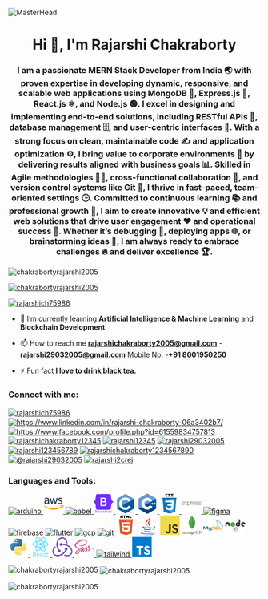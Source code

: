 ![MasterHead](https://images.prismic.io/loco-blogs/79328284-f97b-489f-924c-eb3b17e34b56_image2.png?auto=compress%2Cformat&rect=0%2C0%2C1999%2C1124&w=1920&h=1080&ar=1.91%3A1)
<h1 align="center">Hi 👋, I'm Rajarshi Chakraborty</h1>
<h3 align="center">I am a passionate MERN Stack Developer from India 🌏 with proven expertise in developing dynamic, responsive, and scalable web applications using MongoDB 🍃, Express.js 🚀, React.js ⚛️, and Node.js 🟢. I excel in designing and implementing end-to-end solutions, including RESTful APIs 🔗, database management 🗄️, and user-centric interfaces 🎨. With a strong focus on clean, maintainable code ✍️ and application optimization ⚙️, I bring value to corporate environments 🏢 by delivering results aligned with business goals 📊. Skilled in Agile methodologies 🧑‍💻, cross-functional collaboration 🤝, and version control systems like Git 🔄, I thrive in fast-paced, team-oriented settings 🕒. Committed to continuous learning 📚 and professional growth 🚀, I aim to create innovative 💡 and efficient web solutions that drive user engagement ❤️ and operational success 🌟. Whether it’s debugging 🐛, deploying apps 🌐, or brainstorming ideas 💭, I am always ready to embrace challenges 🔥 and deliver excellence 🏆.</h3>

<p align="left"> <img src="https://komarev.com/ghpvc/?username=chakrabortyrajarshi2005&label=Profile%20views&color=0e75b6&style=flat" alt="chakrabortyrajarshi2005" /> </p>

<p align="left"> <a href="https://github.com/ryo-ma/github-profile-trophy"><img src="https://github-profile-trophy.vercel.app/?username=chakrabortyrajarshi2005" alt="chakrabortyrajarshi2005" /></a> </p>

<p align="left"> <a href="https://twitter.com/rajarshich75986" target="blank"><img src="https://img.shields.io/twitter/follow/rajarshich75986?logo=twitter&style=for-the-badge" alt="rajarshich75986" /></a> </p>

- 🌱 I’m currently learning **Artificial Intelligence & Machine Learning** and **Blockchain Development**.

- 📫 How to reach me **rajarshichakraborty2005@gmail.com**
                    - **rajarshi29032005@gmail.com**
   Mobile No. -**+91 8001950250**  
- ⚡ Fun fact **I love to drink black tea.**

<h3 align="left">Connect with me:</h3>
<p align="left">
<a href="https://twitter.com/rajarshich75986" target="blank"><img align="center" src="https://raw.githubusercontent.com/rahuldkjain/github-profile-readme-generator/master/src/images/icons/Social/twitter.svg" alt="rajarshich75986" height="30" width="40" /></a>
<a href="https://linkedin.com/in/https://www.linkedin.com/in/rajarshi-chakraborty-06a3402b7/" target="blank"><img align="center" src="https://raw.githubusercontent.com/rahuldkjain/github-profile-readme-generator/master/src/images/icons/Social/linked-in-alt.svg" alt="https://www.linkedin.com/in/rajarshi-chakraborty-06a3402b7/" height="30" width="40" /></a>
<a href="https://fb.com/https://www.facebook.com/profile.php?id=61559834757813" target="blank"><img align="center" src="https://raw.githubusercontent.com/rahuldkjain/github-profile-readme-generator/master/src/images/icons/Social/facebook.svg" alt="https://www.facebook.com/profile.php?id=61559834757813" height="30" width="40" /></a>
<a href="https://instagram.com/rajarshichakraborty12345" target="blank"><img align="center" src="https://raw.githubusercontent.com/rahuldkjain/github-profile-readme-generator/master/src/images/icons/Social/instagram.svg" alt="rajarshichakraborty12345" height="30" width="40" /></a>
<a href="https://www.codechef.com/users/rajarshi12345" target="blank"><img align="center" src="https://cdn.jsdelivr.net/npm/simple-icons@3.1.0/icons/codechef.svg" alt="rajarshi12345" height="30" width="40" /></a>
<a href="https://www.hackerrank.com/rajarshi29032005" target="blank"><img align="center" src="https://raw.githubusercontent.com/rahuldkjain/github-profile-readme-generator/master/src/images/icons/Social/hackerrank.svg" alt="rajarshi29032005" height="30" width="40" /></a>
<a href="https://codeforces.com/profile/rajarshi123456789" target="blank"><img align="center" src="https://raw.githubusercontent.com/rahuldkjain/github-profile-readme-generator/master/src/images/icons/Social/codeforces.svg" alt="rajarshi123456789" height="30" width="40" /></a>
<a href="https://www.leetcode.com/rajarshichakraborty1234567890" target="blank"><img align="center" src="https://raw.githubusercontent.com/rahuldkjain/github-profile-readme-generator/master/src/images/icons/Social/leet-code.svg" alt="rajarshichakraborty1234567890" height="30" width="40" /></a>
<a href="https://www.hackerearth.com/@rajarshi29032005" target="blank"><img align="center" src="https://raw.githubusercontent.com/rahuldkjain/github-profile-readme-generator/master/src/images/icons/Social/hackerearth.svg" alt="@rajarshi29032005" height="30" width="40" /></a>
<a href="https://auth.geeksforgeeks.org/user/rajarshi2crej" target="blank"><img align="center" src="https://raw.githubusercontent.com/rahuldkjain/github-profile-readme-generator/master/src/images/icons/Social/geeks-for-geeks.svg" alt="rajarshi2crej" height="30" width="40" /></a>
</p>

<h3 align="left">Languages and Tools:</h3>
<p align="left"> <a href="https://www.arduino.cc/" target="_blank" rel="noreferrer"> <img src="https://cdn.worldvectorlogo.com/logos/arduino-1.svg" alt="arduino" width="40" height="40"/> </a> <a href="https://aws.amazon.com" target="_blank" rel="noreferrer"> <img src="https://raw.githubusercontent.com/devicons/devicon/master/icons/amazonwebservices/amazonwebservices-original-wordmark.svg" alt="aws" width="40" height="40"/> </a> <a href="https://babeljs.io/" target="_blank" rel="noreferrer"> <img src="https://www.vectorlogo.zone/logos/babeljs/babeljs-icon.svg" alt="babel" width="40" height="40"/> </a> <a href="https://getbootstrap.com" target="_blank" rel="noreferrer"> <img src="https://raw.githubusercontent.com/devicons/devicon/master/icons/bootstrap/bootstrap-plain-wordmark.svg" alt="bootstrap" width="40" height="40"/> </a> <a href="https://www.cprogramming.com/" target="_blank" rel="noreferrer"> <img src="https://raw.githubusercontent.com/devicons/devicon/master/icons/c/c-original.svg" alt="c" width="40" height="40"/> </a> <a href="https://www.w3schools.com/cpp/" target="_blank" rel="noreferrer"> <img src="https://raw.githubusercontent.com/devicons/devicon/master/icons/cplusplus/cplusplus-original.svg" alt="cplusplus" width="40" height="40"/> </a> <a href="https://www.w3schools.com/css/" target="_blank" rel="noreferrer"> <img src="https://raw.githubusercontent.com/devicons/devicon/master/icons/css3/css3-original-wordmark.svg" alt="css3" width="40" height="40"/> </a> <a href="https://expressjs.com" target="_blank" rel="noreferrer"> <img src="https://raw.githubusercontent.com/devicons/devicon/master/icons/express/express-original-wordmark.svg" alt="express" width="40" height="40"/> </a> <a href="https://www.figma.com/" target="_blank" rel="noreferrer"> <img src="https://www.vectorlogo.zone/logos/figma/figma-icon.svg" alt="figma" width="40" height="40"/> </a> <a href="https://firebase.google.com/" target="_blank" rel="noreferrer"> <img src="https://www.vectorlogo.zone/logos/firebase/firebase-icon.svg" alt="firebase" width="40" height="40"/> </a> <a href="https://flutter.dev" target="_blank" rel="noreferrer"> <img src="https://www.vectorlogo.zone/logos/flutterio/flutterio-icon.svg" alt="flutter" width="40" height="40"/> </a> <a href="https://cloud.google.com" target="_blank" rel="noreferrer"> <img src="https://www.vectorlogo.zone/logos/google_cloud/google_cloud-icon.svg" alt="gcp" width="40" height="40"/> </a> <a href="https://git-scm.com/" target="_blank" rel="noreferrer"> <img src="https://www.vectorlogo.zone/logos/git-scm/git-scm-icon.svg" alt="git" width="40" height="40"/> </a> <a href="https://www.w3.org/html/" target="_blank" rel="noreferrer"> <img src="https://raw.githubusercontent.com/devicons/devicon/master/icons/html5/html5-original-wordmark.svg" alt="html5" width="40" height="40"/> </a> <a href="https://www.java.com" target="_blank" rel="noreferrer"> <img src="https://raw.githubusercontent.com/devicons/devicon/master/icons/java/java-original.svg" alt="java" width="40" height="40"/> </a> <a href="https://developer.mozilla.org/en-US/docs/Web/JavaScript" target="_blank" rel="noreferrer"> <img src="https://raw.githubusercontent.com/devicons/devicon/master/icons/javascript/javascript-original.svg" alt="javascript" width="40" height="40"/> </a> <a href="https://www.mongodb.com/" target="_blank" rel="noreferrer"> <img src="https://raw.githubusercontent.com/devicons/devicon/master/icons/mongodb/mongodb-original-wordmark.svg" alt="mongodb" width="40" height="40"/> </a> <a href="https://www.mysql.com/" target="_blank" rel="noreferrer"> <img src="https://raw.githubusercontent.com/devicons/devicon/master/icons/mysql/mysql-original-wordmark.svg" alt="mysql" width="40" height="40"/> </a> <a href="https://nodejs.org" target="_blank" rel="noreferrer"> <img src="https://raw.githubusercontent.com/devicons/devicon/master/icons/nodejs/nodejs-original-wordmark.svg" alt="nodejs" width="40" height="40"/> </a> <a href="https://www.python.org" target="_blank" rel="noreferrer"> <img src="https://raw.githubusercontent.com/devicons/devicon/master/icons/python/python-original.svg" alt="python" width="40" height="40"/> </a> <a href="https://reactjs.org/" target="_blank" rel="noreferrer"> <img src="https://raw.githubusercontent.com/devicons/devicon/master/icons/react/react-original-wordmark.svg" alt="react" width="40" height="40"/> </a> <a href="https://redux.js.org" target="_blank" rel="noreferrer"> <img src="https://raw.githubusercontent.com/devicons/devicon/master/icons/redux/redux-original.svg" alt="redux" width="40" height="40"/> </a> <a href="https://sass-lang.com" target="_blank" rel="noreferrer"> <img src="https://raw.githubusercontent.com/devicons/devicon/master/icons/sass/sass-original.svg" alt="sass" width="40" height="40"/> </a> <a href="https://tailwindcss.com/" target="_blank" rel="noreferrer"> <img src="https://www.vectorlogo.zone/logos/tailwindcss/tailwindcss-icon.svg" alt="tailwind" width="40" height="40"/> </a> <a href="https://www.typescriptlang.org/" target="_blank" rel="noreferrer"> <img src="https://raw.githubusercontent.com/devicons/devicon/master/icons/typescript/typescript-original.svg" alt="typescript" width="40" height="40"/> </a> </p>

<p><img align="left" src="https://github-readme-stats.vercel.app/api/top-langs?username=chakrabortyrajarshi2005&show_icons=true&locale=en&layout=compact" alt="chakrabortyrajarshi2005" /></p>

<p>&nbsp;<img align="center" src="https://github-readme-stats.vercel.app/api?username=chakrabortyrajarshi2005&show_icons=true&locale=en" alt="chakrabortyrajarshi2005" /></p>

<p><img align="center" src="https://github-readme-streak-stats.herokuapp.com/?user=chakrabortyrajarshi2005&" alt="chakrabortyrajarshi2005" /></p>
